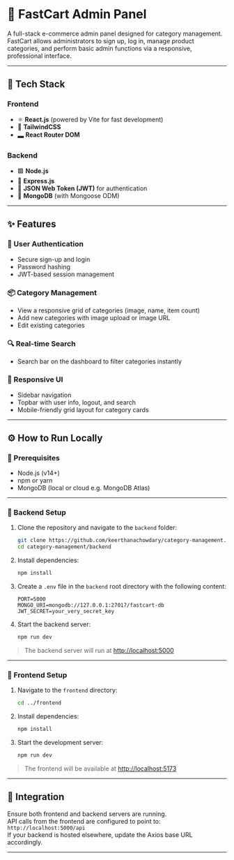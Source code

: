 # 🛒 FastCart Admin Panel

A full-stack e-commerce admin panel designed for category management. FastCart allows administrators to sign up, log in, manage product categories, and perform basic admin functions via a responsive, professional interface.

---

## 🚀 Tech Stack

### Frontend

- ⚛️ **React.js** (powered by Vite for fast development)
- 💨 **TailwindCSS**
- 🬭 **React Router DOM**

### Backend

- 🟩 **Node.js**
- 🚂 **Express.js**
- 🔐 **JSON Web Token (JWT)** for authentication
- 🍃 **MongoDB** (with Mongoose ODM)

---

## ✨ Features

### 🔐 User Authentication

- Secure sign-up and login
- Password hashing
- JWT-based session management

### 📦 Category Management

- View a responsive grid of categories (image, name, item count)
- Add new categories with image upload or image URL
- Edit existing categories

### 🔍 Real-time Search

- Search bar on the dashboard to filter categories instantly

### 📱 Responsive UI

- Sidebar navigation
- Topbar with user info, logout, and search
- Mobile-friendly grid layout for category cards

---

## ⚙️ How to Run Locally

### 🧰 Prerequisites

- Node.js (v14+)
- npm or yarn
- MongoDB (local or cloud e.g. MongoDB Atlas)

---

### 🔧 Backend Setup

1. Clone the repository and navigate to the `backend` folder:

   ```bash
   git clone https://github.com/keerthanachowdary/category-management.git
   cd category-management/backend
   ```

2. Install dependencies:

   ```bash
   npm install
   ```

3. Create a `.env` file in the `backend` root directory with the following content:

   ```env
   PORT=5000
   MONGO_URI=mongodb://127.0.0.1:27017/fastcart-db
   JWT_SECRET=your_very_secret_key
   ```

4. Start the backend server:

   ```bash
   npm run dev
   ```

> The backend server will run at [http://localhost:5000](http://localhost:5000)

---

### 🎨 Frontend Setup

1. Navigate to the `frontend` directory:

   ```bash
   cd ../frontend
   ```

2. Install dependencies:

   ```bash
   npm install
   ```

3. Start the development server:

   ```bash
   npm run dev
   ```

> The frontend will be available at [http://localhost:5173](http://localhost:5173)

---

## 🔗 Integration

Ensure both frontend and backend servers are running.  
API calls from the frontend are configured to point to:  
`http://localhost:5000/api`  
If your backend is hosted elsewhere, update the Axios base URL accordingly.

---

